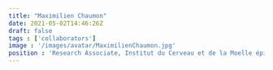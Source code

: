 ```yaml
---
title: "Maximilien Chaumon"
date: 2021-05-02T14:46:26Z
draft: false
tags : ['collaborators']
image : '/images/avatar/MaximilienChaumon.jpg'
position : 'Research Associate, Institut du Cerveau et de la Moelle épinière (ICM), Sorbone University'
---
```

